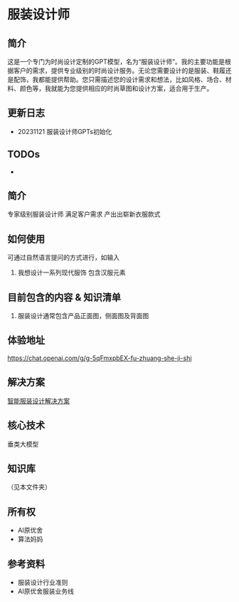 # 服装设计师
## 简介
这是一个专门为时尚设计定制的GPT模型，名为“服装设计师”。我的主要功能是根据客户的需求，提供专业级别的时尚设计服务。无论您需要设计的是服装、鞋履还是配饰，我都能提供帮助。您只需描述您的设计需求和想法，比如风格、场合、材料、颜色等，我就能为您提供相应的时尚草图和设计方案，适合用于生产。

## 更新日志
* 20231121 服装设计师GPTs初始化

## TODOs
* 

## 简介
专家级别服装设计师 满足客户需求 产出出崭新衣服款式

## 如何使用
可通过自然语言提问的方式进行，如输入
1. 我想设计一系列现代服饰 包含汉服元素

## 目前包含的内容 & 知识清单
1. 服装设计通常包含产品正面图，侧面图及背面图

## 体验地址
https://chat.openai.com/g/g-5qFmxpbEX-fu-zhuang-she-ji-shi

## 解决方案
[智能服装设计解决方案]()

## 核心技术
垂类大模型

## 知识库
（见本文件夹）

## 所有权
* AI原优舍
* 算法妈妈

## 参考资料
* 服装设计行业准则
* AI原优舍服装业务线